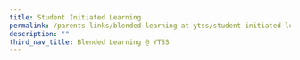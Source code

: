 ```yaml
---
title: Student Initiated Learning
permalink: /parents-links/blended-learning-at-ytss/student-initiated-learning/
description: ""
third_nav_title: Blended Learning @ YTSS
---
```

